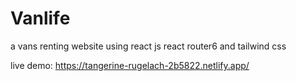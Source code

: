 # Vanlife

a vans renting website using react js react router6 and tailwind css

live demo: https://tangerine-rugelach-2b5822.netlify.app/
